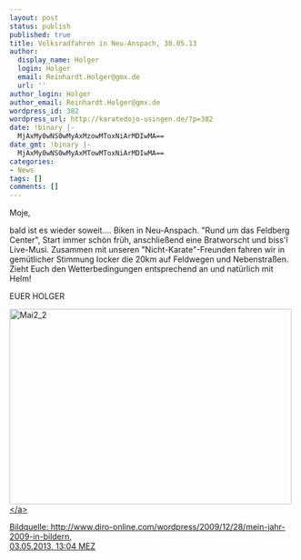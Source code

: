 ```yaml
---
layout: post
status: publish
published: true
title: Volksradfahren in Neu-Anspach, 30.05.13
author:
  display_name: Holger
  login: Holger
  email: Reinhardt.Holger@gmx.de
  url: ''
author_login: Holger
author_email: Reinhardt.Holger@gmx.de
wordpress_id: 382
wordpress_url: http://karatedojo-usingen.de/?p=382
date: !binary |-
  MjAxMy0wNS0wMyAxMzowMToxNiArMDIwMA==
date_gmt: !binary |-
  MjAxMy0wNS0wMyAxMTowMToxNiArMDIwMA==
categories:
- News
tags: []
comments: []
---
```

<p>Moje,</p>
<p>bald ist es wieder soweit.... Biken in Neu-Anspach. "Rund um das Feldberg Center", Start immer sch&ouml;n fr&uuml;h, anschlie&szlig;end eine Bratworscht und biss'l Live-Musi. Zusammen mit unseren "Nicht-Karate"-Freunden fahren wir in gem&uuml;tlicher Stimmung locker die 20km auf Feldwegen und Nebenstra&szlig;en. Zieht Euch den Wetterbedingungen entsprechend an und nat&uuml;rlich mit Helm!</p>
<p>EUER HOLGER</p>
<p><a href="http:&#47;&#47;karatedojo-usingen.de&#47;2013&#47;05&#47;03&#47;volksradfahren-am-30-08-2013-in-neu-anspach&#47;mai2_2&#47;" rel="attachment wp-att-383"><img src="http:&#47;&#47;karatedojo-usingen.de&#47;wp-content&#47;uploads&#47;2013&#47;05&#47;Mai2_2.jpg" alt="Mai2_2" width="496" height="344" class="aligncenter size-full wp-image-383" &#47;><&#47;a> </p>
<p>Bildquelle: http:&#47;&#47;www.diro-online.com&#47;wordpress&#47;2009&#47;12&#47;28&#47;mein-jahr-2009-in-bildern,<br />
03.05.2013, 13:04 MEZ</p>
